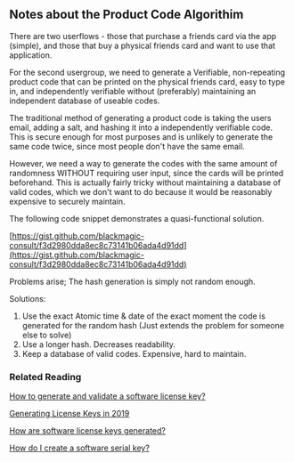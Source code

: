 ## Notes about the Product Code Algorithim

There are two userflows - those that purchase a friends card via the app (simple), and those that buy a physical friends card and want to use that application.

For the second usergroup, we need to generate a Verifiable, non-repeating product code that can be printed on the physical friends card, easy to type in, and independently verifiable without (preferably) maintaining an independent database of useable codes.

The traditional method of generating a product code is taking the users email, adding a salt, and hashing it into a independently verifiable code. This is secure enough for most purposes and is unlikely to generate the same code twice, since most people don't have the same email.

However, we need a way to generate the codes with the same amount of randomness WITHOUT requiring user input, since the cards will be printed beforehand. This is actually fairly tricky without maintaining a database of valid codes, which we don't want to do because it would be reasonably expensive to securely maintain.

The following code snippet demonstrates a quasi-functional solution.

[https://gist.github.com/blackmagic-consult/f3d2980dda8ec8c73141b06ada4d91dd](https://gist.github.com/blackmagic-consult/f3d2980dda8ec8c73141b06ada4d91dd)

Problems arise; The hash generation is simply not random enough.

Solutions:

1. Use the exact Atomic time & date of the exact moment the code is generated for the random hash (Just extends the problem for someone else to solve)
2. Use a longer hash. Decreases readability.
3. Keep a database of valid codes. Expensive, hard to maintain.

### Related Reading

[How to generate and validate a software license key?](https://stackoverflow.com/questions/599837/how-to-generate-and-validate-a-software-license-key)

[Generating License Keys in 2019](https://build-system.fman.io/generating-license-keys)

[How are software license keys generated?](https://stackoverflow.com/questions/3002067/how-are-software-license-keys-generated)

[How do I create a software serial key?](https://www.quora.com/How-do-I-create-a-software-serial-key)
